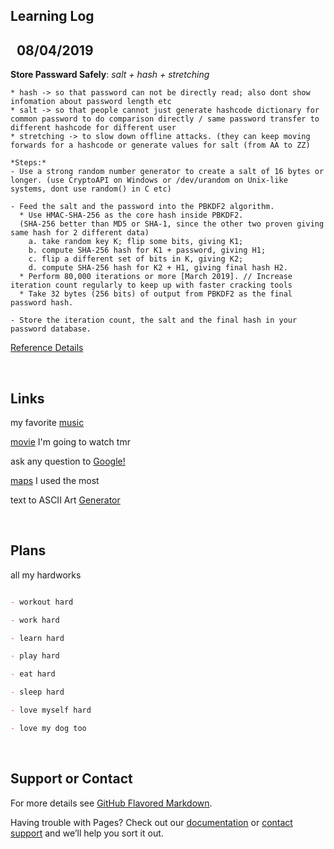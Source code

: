 ## Learning Log
&nbsp;
**08/04/2019**
--------------------
__Store Passward Safely__: *salt + hash + stretching*
```
* hash -> so that password can not be directly read; also dont show infomation about password length etc
* salt -> so that people cannot just generate hashcode dictionary for common password to do comparison directly / same password transfer to different hashcode for different user
* stretching -> to slow down offline attacks. (they can keep moving forwards for a hashcode or generate values for salt (from AA to ZZ)

*Steps:*
- Use a strong random number generator to create a salt of 16 bytes or longer. (use CryptoAPI on Windows or /dev/urandom on Unix-like systems, dont use random() in C etc)

- Feed the salt and the password into the PBKDF2 algorithm.
  * Use HMAC-SHA-256 as the core hash inside PBKDF2. 
  (SHA-256 better than MD5 or SHA-1, since the other two proven giving same hash for 2 different data)
    a. take random key K; flip some bits, giving K1;
    b. compute SHA-256 hash for K1 + password, giving H1;
    c. flip a different set of bits in K, giving K2;
    d. compute SHA-256 hash for K2 + H1, giving final hash H2.  
  * Perform 80,000 iterations or more [March 2019]. // Increase iteration count regularly to keep up with faster cracking tools
  * Take 32 bytes (256 bits) of output from PBKDF2 as the final password hash.
  
- Store the iteration count, the salt and the final hash in your password database.
```
[Reference Details](https://nakedsecurity.sophos.com/2013/11/20/serious-security-how-to-store-your-users-passwords-safely/)


&nbsp;
## Links

my favorite [music](https://open.spotify.com/album/0S0KGZnfBGSIssfF54WSJh)

[movie](https://www.imdb.com/title/tt2283336/) I'm going to watch tmr

ask any question to [Google!](https://www.google.com/)

[maps](https://www.google.com/maps) I used the most

text to ASCII Art [Generator](http://patorjk.com/software/taag/#p=display&f=Graffiti&t=Type%20Something%20)


&nbsp;
## Plans

all my hardworks

```markdown

- workout hard

- work hard

- learn hard

- play hard

- eat hard

- sleep hard

- love myself hard

- love my dog too

```


&nbsp;
## Support or Contact

For more details see [GitHub Flavored Markdown](https://guides.github.com/features/mastering-markdown/).

Having trouble with Pages? Check out our [documentation](https://help.github.com/categories/github-pages-basics/) or [contact support](https://github.com/contact) and we’ll help you sort it out.
